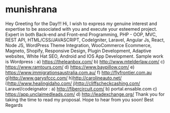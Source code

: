 # munishrana
Hey Greeting for the Day!!! Hi, I wish to express my genuine interest and expertise to be associated with you and execute your esteemed project. Expert in both Back-end and Front-end Programming, PHP - OOP, MVC, REST API, HTML/CSS/JAVASCRIPT, CodeIgniter, Laravel, Angular Js, React, Node JS, WordPress Theme Integration, WooCommerce Ecommerce, Magneto, Shopify, Responsive Design, Plugin Development, Adaptive websites, White Hat SEO, Android and IOS App Development. Sample work is  Wordpress :     a) https://theleanbox.com/     b) http://www.mtelderlaw.com/     c) https://www.ramtours.com/     d) https://www.baypillow.com/     e) https://www.immigrationsaustralia.com.au/     f) http://flyfrontier.com.au g)http://www.garysfccc.com/ h)http://carolineauto.net/ i)http://www.healingidaho.com/ j)http://cliffscheckcashing.com/  Laravel/codeignator :          a) http://fibercircuit.com/     b) portal.ensable.com     c) https://app.unclaimedleads.com/     d) http://leadexchange.org/ Thank you for taking the time to read my proposal. Hope to hear from you soon! Best Regards
